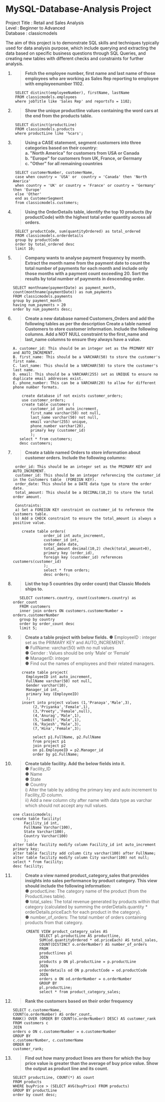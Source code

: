 # MySQL-Database-Analysis Project

Project Title : Retail and Sales Analysis <br />
Level : Beginner to Advanced <br />
Database : classicmodels <br />

The aim of this project is to demonstrate SQL skills and techniques typically used for data analysis purpose, which include querying and extracting the data based on specific business questions through SQL Queries, and creating new tables with different checks and constraints for further analysis.
        

1. >**Fetch the employee number, first name and last name of those employees who are working as Sales Rep reporting to employee with employeenumber 1102.**

        SELECT distinct(employeeNumber), firstName, lastName
        FROM classicmodels.employees
        where jobTitle like 'Sales Rep' and reportsTo = 1102;

2. >**Show the unique productline values containing the word cars at the end from the products table.**
   
        SELECT distinct(productLine)
        FROM classicmodels.products
        where productLine like '%cars';

3. >**Using a CASE statement, segment customers into three categories based on their country: <br />
      a. "North America" for customers from USA or Canada <br />
      b. "Europe" for customers from UK, France, or Germany <br />
      c. "Other" for all remaining countries**

        SELECT customerNumber, customerName,
        case when country = 'USA' or  country = 'Canada' then 'North America'
        when country = 'UK' or country = 'France' or country = 'Germany' then 'Europe'
        else 'Other'
        end as CustomerSegment
        from classicmodels.customers;

4. >**Using the OrderDetails table, identify the top 10 products (by productCode) with the highest total order quantity across all orders.**
   
        SELECT productCode, sum(quantityOrdered) as total_ordered
        FROM classicmodels.orderdetails
        group by productCode
        order by total_ordered desc
        limit 10;

5. >**Company wants to analyse payment frequency by month. Extract the month name from the payment date to count the total number of payments for each month and include only those months with a payment count exceeding 20. Sort the results by total number of payments in descending order.**
   
       SELECT monthname(paymentDate) as payment_month, count(monthname(paymentDate)) as num_payments
       FROM classicmodels.payments
       group by payment_month
       having num_payments > 20
       order by num_payments desc;

 6. >**Create a new database named Customers_Orders and add the following tables as per the description
         Create a table named Customers to store customer information. Include the following columns.
         Add a NOT NULL constraint to the first_name and last_name columns to ensure they always have a value.**
    
        A. customer_id: This should be an integer set as the PRIMARY KEY and AUTO_INCREMENT.
        B. first_name: This should be a VARCHAR(50) to store the customer's first name.
        C. last_name: This should be a VARCHAR(50) to store the customer's last name.
        D. email: This should be a VARCHAR(255) set as UNIQUE to ensure no duplicate email addresses exist.
        E. phone_number: This can be a VARCHAR(20) to allow for different phone number formats.

            create database if not exists customer_orders;
            use customer_orders;
            create table customers (
                customer_id int auto_increment,
                first_name varchar(50) not null,
                last_name varchar(50) not null,
                email varchar(255) unique,
                phone_number varchar(20),
                primary key (customer_id)
                );
           select * from customers;
           desc customers;

7. >**Create a table named Orders to store information about customer orders. Include the following columns:**

    	order_id: This should be an integer set as the PRIMARY KEY and AUTO_INCREMENT.
        customer_id: This should be an integer referencing the customer_id in the Customers table  (FOREIGN KEY).
        order_date: This should be a DATE data type to store the order date.
        total_amount: This should be a DECIMAL(10,2) to store the total order amount.
     	
        Constraints:
        a) Set a FOREIGN KEY constraint on customer_id to reference the Customers table.
        b) Add a CHECK constraint to ensure the total_amount is always a positive value.

           create table orders(
                     order_id int auto_increment,
                     customer_id int,
                     order_date date,
                     total_amount decimal(10,2) check(total_amount>0),
                     primary key (order_id),
                     foreign key (customer_id) references customers(customer_id)
                     );
                     select * from orders;
                     desc orders;

8. >**List the top 5 countries (by order count) that Classic Models ships to.**
   
          SELECT customers.country, count(customers.country) as order_count
          FROM customers
          inner join orders ON customers.customerNumber = orders.customerNumber
          group by country
          order by order_count desc
          limit 5;

9. >**Create a table project with below fields.**
     ●	EmployeeID : integer set as the PRIMARY KEY and AUTO_INCREMENT. <br />
     ●	FullName: varchar(50) with no null values <br />
     ●	Gender : Values should be only ‘Male’  or ‘Female’ <br />
     ●	ManagerID: integer <br />
     ●  Find out the names of employees and their related managers.

           create table project(
			 EmployeeID int auto_increment,
             FullName varchar(50) not null,
             Gender varchar(10),
             Manager_id int,
             primary key (EmployeeID)
             );
           insert into project values (1,'Pranaya','Male',3),
                (2,'Priyanka','Female',1),
                (3,'Preety','Female',null),
                (4,'Anurag','Male',1),
                (5,'Sambit','Male',1),
                (6,'Rajesh','Male',3),
                (7,'Hina','Female',3);
                             
                select p1.FullName, p2.FullName
                from project p1
                join project p2
                on p1.EmployeeID = p2.Manager_id
                order by p1.FullName;

10. >**Create table facility. Add the below fields into it.** <br />
        ● Facility_ID <br />
        ● Name <br />
        ● State <br />
        ● Country <br />
        i) Alter the table by adding the primary key and auto increment to Facility_ID column. <br />
        ii) Add a new column city after name with data type as varchar which should not accept any null values.

        use classicmodels;
        create table facility(
             Facility_id int,
             FullName Varchar(100),
             State Varchar(100),
             Country Varchar(100)
             );
        alter table facility modify column Facility_id int auto_increment primary key;
        alter table facility add column City varchar(100) after FullName;
        alter table facility modify column City varchar(100) not null;
        select * from facility;
        desc facility;

11. >**Create a view named product_category_sales that provides insights into sales performance by product category. This view should include the following information:** <br />
       ● productLine: The category name of the product (from the ProductLines table). <br />
       ● total_sales: The total revenue generated by products within that category (calculated by summing the orderDetails.quantity * orderDetails.priceEach for each product in the category). <br />
       ● number_of_orders: The total number of orders containing products from that category. <br />

              CREATE VIEW product_category_sales AS
                    SELECT pl.productLine AS productline,
                    SUM(od.quantityOrdered * od.priceEach) AS total_sales,
                    COUNT(DISTINCT o.orderNumber) AS number_of_orders
                    FROM
                    productlines pl
                    JOIN
                    products p ON pl.productLine = p.productLine
                    JOIN
                    orderdetails od ON p.productCode = od.productCode
                    JOIN
                    orders o ON od.orderNumber = o.orderNumber
                    GROUP BY
                    pl.productLine;
                    select * from product_category_sales;

12. >**Rank the customers based on their order frequency**

    	SELECT c.customerName,
    	COUNT(o.orderNumber) AS order_count,
    	RANK() OVER (ORDER BY COUNT(o.orderNumber) DESC) AS customer_rank
    	FROM customers c
    	JOIN 
    	orders o ON c.customerNumber = o.customerNumber
    	GROUP BY 
    	c.customerNumber, c.customerName
    	ORDER BY 
    	customer_rank;

13. >**Find out how many product lines are there for which the buy price value is greater than the average of buy price value. Show the output as product line and its count.**


    	SELECT productLine, COUNT(*) AS count
    	FROM products
    	WHERE buyPrice > (SELECT AVG(buyPrice) FROM products)
    	GROUP BY productLine
    	order by count desc;
     		

